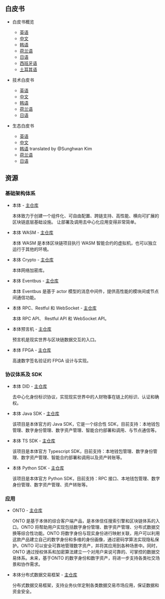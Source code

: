 
## 白皮书

- 白皮书概览
  - [英语](https://ont.io/wp/Ontology-Introductory-White-Paper-EN.pdf)
  - [中文](https://ont.io/wp/Ontology-Introductory-White-Paper-ZH.pdf)
  - [韩语](https://ont.io/wp/Ontology-Introductory-White-Paper-KR.pdf)
  - [荷兰语](https://github.com/ontio/documentation/blob/master/nl-NL/Introductory%20White%20Paper%20-%20Dutch%20V1.pdf)
  - [日语](https://github.com/ontio/documentation/blob/master/jp_JP/Ontology%20Introductory%20White%20Paper%20JP.pdf)
  - [西班牙语](https://github.com/ontio/documentation/blob/master/es-ES/Introductory%20White%20Paper%20-%20Spanish.pdf)
  - [土耳其语](https://github.com/ontio/documentation/blob/master/tr_TR/Introductory%20White%20Paper%20-%20Turkish.pdf)

- 技术白皮书
  - [英语](https://github.com/ontio/Documentation/blob/master/Ontology-technology-white-paper-EN.pdf)
  - [中文](https://ont.io/wp/Ontology-technology-white-paper-ZH.pdf)
  - [韩语](https://ont.io/wp/Ontology-technology-white-paper-KR.pdf)
  - [荷兰语](https://github.com/ontio/documentation/blob/master/nl-NL/Technology%20White%20Paper%20-%20Dutch%20V1.pdf)
  - [日语](https://github.com/ontio/documentation/blob/master/jp_JP/Ontology%20Technology%20White%20Paper%20JP.pdf)

- 生态白皮书
  - [英语](https://ont.io/wp/Ontology-Ecosystem-White-Paper-EN.pdf)
  - [中文](https://ont.io/wp/Ontology-Ecosystem-White-Paper-ZH.pdf)
  - [韩语](https://ont.io/wp/Ontology-Ecosystem-White-Paper-KR.pdf) translated by @Sunghwan Kim
  - [荷兰语](https://github.com/ontio/documentation/blob/master/nl-NL/Ecosystem%20White%20Paper%20-%20Dutch%20V1.pdf)
  - [日语](https://github.com/ontio/documentation/blob/master/jp_JP/Ontology%20Ecosystem%20White%20Paper-JP.pdf)

## 资源

### 基础架构体系

- 本体 - [主仓库](https://github.com/ontio/ontology)

  本体致力于创建一个组件化、可自由配置、跨链支持、高性能、横向可扩展的区块链底层基础设施。 让部署及调用去中心化应用变得非常简单。

- 本体 WASM - [主仓库](https://github.com/ontio/ontology-wasm)

  本体 WASM 是本体区块链项目执行 WASM 智能合约的虚拟机，也可以独立运行于其他的环境。

- 本体 Crypto - [主仓库](https://github.com/ontio/ontology-crypto)

  本体网络加密库。

- 本体 Eventbus - [主仓库](https://github.com/ontio/ontology-eventbus)

  本体 Eventbus 是基于 actor 模型的消息中间件，提供高性能的模块间或节点间通信功能。

- 本体 RPC、Restful 和 WebSocket - [主仓库](https://github.com/ontio/documentation/tree/master/ontology-API)

  本体 RPC API、 Restful API 和 WebSocket API。

- 本体预言机 - [主仓库](https://github.com/ontio/ontology-oracle-py)

  预言机是现实世界与区块链数据交互的入口。

- 本体 FPGA - [主仓库](https://github.com/ontio/ontology-fpga)

  高速数字签名验证的 FPGA 设计与实现。

### 协议体系及 SDK

- 本体 DID - [主仓库](https://github.com/ontio/ontology-DID)

  去中心化身份标识协议，实现现实世界中的人财物事在链上的标识、认证和确权。

- 本体 Java SDK - [主仓库](https://github.com/ontio/ontology-java-sdk)

  该项目是本体官方的 Java SDK，它是一个综合性 SDK，目前支持：本地钱包管理、数字身份管理、数字资产管理、智能合约部署和调用、与节点通信等。

- 本体 TS SDK - [主仓库](https://github.com/ontio/ontology-ts-sdk)

  该项目是本体官方 Typescript SDK，目前支持：本地钱包管理、数字身份管理、数字资产管理、智能合约部署和调用以及资产转账等。

- 本体 Python SDK - [主仓库](https://github.com/ontio/ontology-python-sdk)

  该项目是本体官方 Python SDK，目前支持：RPC 接口、本地钱包管理、数字身份管理、数字资产管理、资产转账等。

### 应用

- ONTO - [主仓库](https://github.com/ontio/onto)

  ONTO 是基于本体的综合客户端产品，是本体信任搜索引擎和区块链体系的入口。ONTO 将帮助用户实现包括数字身份管理、数字资产管理、分布式数据交换等综合性功能。ONTO 将数字身份与现实身份进行映射关联，用户可以利用这款产品建立自己的数字身份和多维的身份画像，通过密码学算法实现隐私保护。ONTO 可以安全可靠地管理数字资产，并将其应用到各种场景中。同时，ONTO 通过授权体系和加密算法建立一个对用户来说可靠的、可掌控的数据交易体系。未来，基于ONTO 的数字身份和数字资产，将进一步支持各类社交场景和协作需求。

- 本体分布式数据交易框架 - [主仓库](https://github.com/ontio/ontology-ddxf)

  分布式数据交易框架，支持业务伙伴定制各类数据交易市场应用，保证数据和资金安全。
